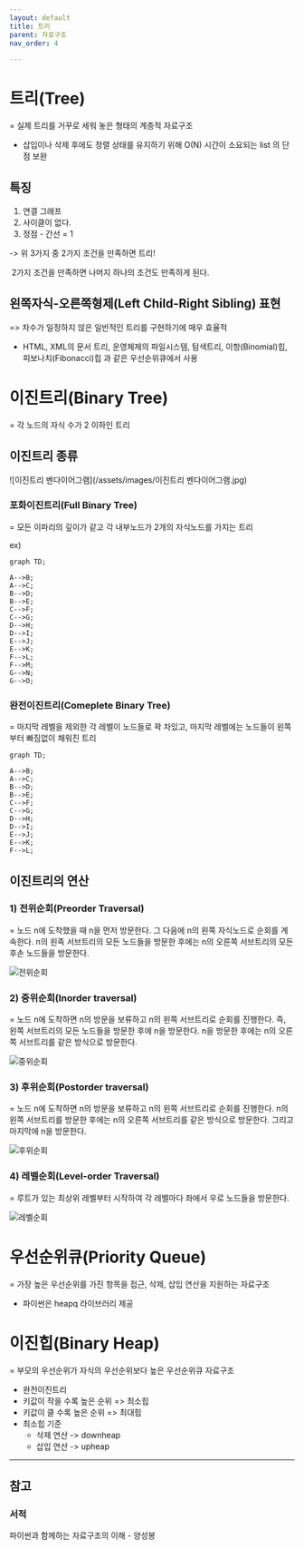 ```yaml
---
layout: default
title: 트리
parent: 자료구조
nav_order: 4

---
```


# 트리(Tree)

= 실제 트리를 거꾸로 세워 놓은 형태의 계층적 자료구조

- 삽입이나 삭제 후에도 정렬 상태를 유지하기 위해 O(N) 시간이 소요되는 list 의 단점 보완

## 특징

1. 연결 그래프
1. 사이클이 없다.
1. 정점 - 간선 = 1

-> 위 3가지 중 2가지 조건을 만족하면 트리! 

​	2가지 조건을 만족하면 나머지 하나의 조건도 만족하게 된다.

## 왼쪽자식-오른쪽형제(Left Child-Right Sibling) 표현

=> 차수가 일정하지 않은 일반적인 트리를 구현하기에 매우 효율적

- HTML, XML의 문서 트리, 운영체제의 파일시스템, 탐색트리, 이항(Binomial)힙, 피보나치(Fibonacci)힙 과 같은 우선순위큐에서 사용 

# 이진트리(Binary Tree)

= 각 노드의 자식 수가 2 이하인 트리

## 이진트리 종류

![이진트리 벤다이어그램](/assets/images/이진트리 벤다이어그램.jpg)



### 포화이진트리(Full Binary Tree)

= 모든 이파리의 깊이가 같고 각 내부노드가 2개의 자식노드를 가지는 트리

ex)

```mermaid
graph TD;

A-->B;
A-->C;
B-->D;
B-->E;
C-->F;
C-->G;
D-->H;
D-->I;
E-->J;
E-->K;
F-->L;
F-->M;
G-->N;
G-->O;
```

### 완전이진트리(Comeplete Binary Tree)

= 마지막 레벨을 제외한 각 레벨이 노드들로 꽉 차있고, 마지막 레벨에는 노드들이 왼쪽부터 빠짐없이 채워진 트리

```mermaid
graph TD;

A-->B;
A-->C;
B-->D;
B-->E;
C-->F;
C-->G;
D-->H;
D-->I;
E-->J;
E-->K;
F-->L;
```

## 이진트리의 연산

### 1) 전위순회(Preorder Traversal)

= 노드 n에 도착했을 때 n을 먼저 방문한다. 그 다음에 n의 왼쪽 자식노드로 순회를 계속한다. n의 왼족 서브트리의 모든 노드들을 방문한 후에는 n의 오른쪽 서브트리의 모든 후손 노드들을 방문한다. 

![전위순회](/assets/images/전위순회.png)

### 2) 중위순회(Inorder traversal)

= 노드 n에 도착하면 n의 방문을 보류하고 n의 왼쪽 서브트리로 순회를 진행한다. 즉, 왼쪽 서브트리의 모든 노드들을 방문한 후에 n을 방문한다. n을 방문한 후에는 n의 오른쪽 서브트리를 같은 방식으로 방문한다. 

![중위순회](/assets/images/중위순회.png)

### 3) 후위순회(Postorder traversal)

= 노드 n에 도착하면 n의 방문을 보류하고 n의 왼쪽 서브트리로 순회를 진행한다. n의 왼쪽 서브트리를 방문한 후에는 n의 오른쪽 서브트리를 같은 방식으로 방문한다. 그리고 마지막에 n을 방문한다. 

![후위순회](/assets/images/후위순회.png)

### 4) 레벨순회(Level-order Traversal)

= 루트가 있는 최상위 레벨부터 시작하여 각 레벨마다 좌에서 우로 노드들을 방문한다.

![레벨순회](/assets/images/레벨순회.png)

# 우선순위큐(Priority Queue)

= 가장 높은 우선순위를 가진 항목을 접근, 삭제, 삽입 연산을 지원하는 자료구조

- 파이썬은 heapq 라이브러리 제공

# 이진힙(Binary Heap)

= 부모의 우선순위가 자식의 우선순위보다 높은 우선순위큐 자료구조

- 완전이진트리
- 키값이 작을 수록 높은 순위 => 최소힙
- 키값이 클 수록 높은 순위 => 최대힙
- 최소힙 기준 
  - 삭제 연산 -> downheap
  - 삽입 연산 -> upheap



---

## 참고

### 서적

파이썬과 함께하는 자료구조의 이해 - 양성봉
